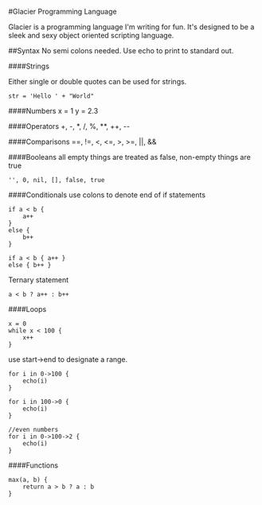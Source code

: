 #Glacier Programming Language

Glacier is a programming language I'm writing for fun. It's designed to be a sleek and sexy object oriented scripting language. 

##Syntax
No semi colons needed. Use echo to print to standard out.

####Strings

Either single or double quotes can be used for strings.

	str = 'Hello ' + "World"

####Numbers
	x = 1
	y = 2.3

####Operators
	+, -, *, /, %, **, ++, --

####Comparisons
	==, !=, <, <=, >, >=, ||, &&

####Booleans
all empty things are treated as false, non-empty things are true

	'', 0, nil, [], false, true

####Conditionals
use colons to denote end of if statements
	
	if a < b {
		a++
	}
	else {
		b++
	}
	
	if a < b { a++ }
	else { b++ }

Ternary statement
	
	a < b ? a++ : b++

####Loops
	
	x = 0
	while x < 100 {
		x++
	}

use start->end to designate a range.
	
	for i in 0->100 {
		echo(i)
	}

	for i in 100->0 {
		echo(i)
	}

	//even numbers
	for i in 0->100->2 {
		echo(i)
	}
	

####Functions

	max(a, b) {
		return a > b ? a : b
	}